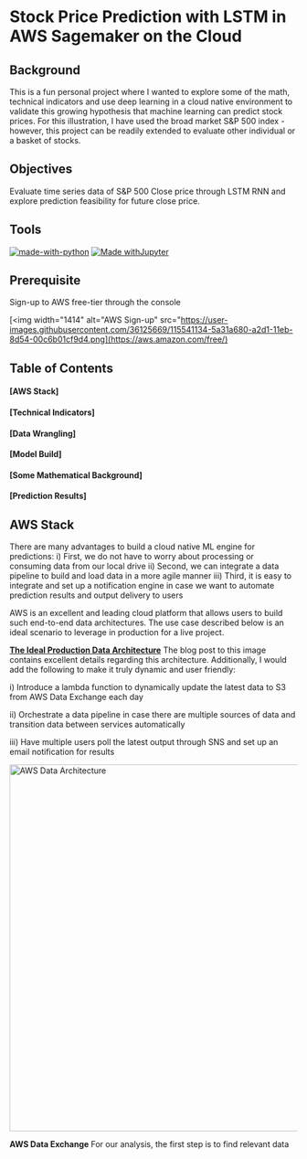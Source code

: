 # Stock Price Prediction with LSTM in AWS Sagemaker on the Cloud

## Background
This is a fun personal project where I wanted to explore some of the math, technical indicators and use deep learning in a cloud native environment to validate this growing hypothesis that machine learning can predict stock prices. For this illustration, I have used the broad market S&P 500 index - however, this project can be readily extended to evaluate other individual or a basket of stocks.

## Objectives
Evaluate time series data of S&P 500 Close price through LSTM RNN and explore prediction feasibility for future close price.

## Tools
[![made-with-python](https://img.shields.io/badge/Made%20with-Python-1f425f.svg)](https://www.python.org/)
[![Made withJupyter](https://img.shields.io/badge/Made%20with-Jupyter-orange?style=for-the-badge&logo=Jupyter)](https://jupyter.org/try)

## Prerequisite
Sign-up to AWS free-tier through the console

[<img width="1414" alt="AWS Sign-up" src="https://user-images.githubusercontent.com/36125669/115541134-5a31a680-a2d1-11eb-8d54-00c6b01cf9d4.png](https://aws.amazon.com/free/)


## Table of Contents
#### [AWS Stack]
#### [Technical Indicators]
#### [Data Wrangling]
#### [Model Build]
#### [Some Mathematical Background]
#### [Prediction Results]

## AWS Stack
There are many advantages to build a cloud native ML engine for predictions:
i) First, we do not have to worry about processing or consuming data from our local drive
ii) Second, we can integrate a data pipeline to build and load data in a more agile manner
iii) Third, it is easy to integrate and set up a notification engine in case we want to automate prediction results and output delivery to users

AWS is an excellent and leading cloud platform that allows users to build such end-to-end data architectures. The use case described below is an ideal scenario to leverage in production for a live project.

[**The Ideal Production Data Architecture**](https://aws.amazon.com/blogs/machine-learning/building-machine-learning-workflows-with-aws-data-exchange-and-amazon-sagemaker/)
The blog post to this image contains excellent details regarding this architecture. Additionally, I would add the following to make it truly dynamic and user friendly:

i) Introduce a lambda function to dynamically update the latest data to S3 from AWS Data Exchange each day

ii) Orchestrate a data pipeline in case there are multiple sources of data and transition data between services automatically

iii) Have multiple users poll the latest output through SNS and set up an email notification for results

[<img width="642" alt="AWS Data Architecture" src="https://user-images.githubusercontent.com/36125669/115539086-235a9100-a2cf-11eb-9a90-26062dd071db.png">](https://aws.amazon.com/blogs/machine-learning/building-machine-learning-workflows-with-aws-data-exchange-and-amazon-sagemaker/)

**AWS Data Exchange**
For our analysis, the first step is to find relevant data 

